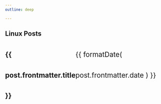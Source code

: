 ```yaml
---
outline: deep

---
```


<script setup>
    
import { data as posts } from './posts.data'
import formatDate from '/.vitepress/theme/utils/formatDate';
</script>

## Linux Posts

<ul>
    <li v-for="post of posts">
        <strong><a :href="post.url">{{ post.frontmatter.title }}</a></strong><br/>
        <span>{{ formatDate( post.frontmatter.date ) }}</span>
    </li>
</ul>



<style scoped>
ul {
    list-style-type: none;
    padding-left: 0;
    font-size: 1.4rem;
    line-height: 3;
}

li {
    display: flex;
    justify-content: space-between;
}

li span {
    font-family: var(--vp-font-family-mono);
    font-size: var(--vp-code-font-size);
    color: var(--vp-c-font-color);
}
</style>